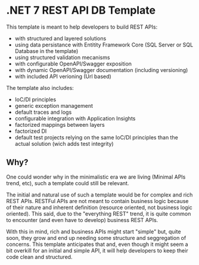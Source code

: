 # .NET 7 REST API DB Template

This template is meant to help developers to build REST APIs:
 - with structured and layered solutions
 - using data persistance with Entitity Framework Core (SQL Server or SQL Database in the template)
 - using structured validation mecanisms
 - with configurable OpenAPI/Swagger exposition
 - with dynamic OpenAPI/Swagger documentation (including versioning)
 - with included API verioning (Url based)

The template also includes:
 - IoC/DI principles
 - generic exception management
 - default traces and logs
 - configurable integration with Application Insights
 - factorized mappings between layers
 - factorized DI
 - default test projects relying on the same IoC/DI principles than the actual solution (wich adds test integrity)

## Why?

One could wonder why in the minimalistic era we are living (Minimal APIs trend, etc), such a template could still be relevant.

The initial and natural use of such a template would be for complex and rich REST APIs. RESTFul APIs are not meant to contain business logic because of their nature and inherent definition (resource oriented, not business logic oriented).
This said, due to the "everything REST" trend, it is quite common to encounter (and even have to develop) business REST APIs.

With this in mind, rich and business APIs might start "simple" but, quite soon, they grow and end up needing some structure and seggregation of concerns.
This template anticipates that and, even though it might seem a bit overkill for an initial and simple API, it will help developers to keep their code clean and structured.